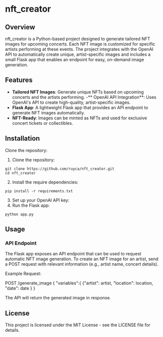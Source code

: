 # nft_creator
## Overview
nft_creator is a Python-based project designed to generate tailored NFT images for upcoming concerts. Each NFT image is customized for specific artists performing at these events. The project integrates with the OpenAI API to automatically create unique, artist-specific images and includes a small Flask app that enables an endpoint for easy, on-demand image generation.

## Features
- **Tailored NFT Images**: Generate unique NFTs based on upcoming concerts and the artists performing.
-** OpenAI API Integration**: Uses OpenAI's API to create high-quality, artist-specific images.
- **Flask App**: A lightweight Flask app that provides an API endpoint to generate NFT images automatically.
- **NFT-Ready**: Images can be minted as NFTs and used for exclusive concert tickets or collectibles.


## Installation
Clone the repository:

1. Clone the repository:

```
git clone https://github.com/ruyca/nft_creator.git
cd nft_creator
```

2. Install the require dependencies:

```
pip install -r requirements.txt
```

3. Set up your OpenAI API key:
4. Run the Flask app:
```
python app.py
```

## Usage
### API Endpoint
The Flask app exposes an API endpoint that can be used to request automatic NFT image generation. To create an NFT image for an artist, send a POST request with relevant information (e.g., artist name, concert details).

Example Request:

POST /generate_image
{
  "variables":{
    {"artist": artist,
    "location": location,
    "date": date
  }
}

The API will return the generated image in response.


## License
This project is licensed under the MIT License - see the LICENSE file for details.

